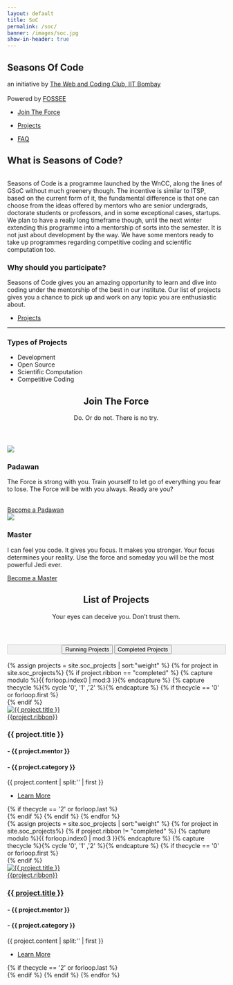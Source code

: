 ```yaml
---
layout: default
title: SoC
permalink: /soc/
banner: /images/soc.jpg
show-in-header: true
---
```


<head>
	<style>
    div.tab {
    float : center;
    align-content: :center;
    width: 100%;
    overflow: hidden;
    border: 1px solid #ccc;
    background-color: #f1f1f1;
}

/* Style the buttons inside the tab */
div.tab button {
    background-color: inherit;
    float: center;
    border: none;
    outline: none;
    cursor: pointer;
    padding: 14px 14%;	
    transition: 0.3s;
    font-size: 25px;
}

/* Change background color of buttons on hover */
div.tab button:hover {
    background-color: #ddd;
}

/* Create an active/current tablink class */
div.tab button.active {
    background-color: #ccc;
}


    .tabcontent {

    display: none;
    padding: 6px 12px;
    border: 1px solid #ccc;
    border-top: none;
}

</style>
</head>

<!-- Banner -->
<section id="banner" style="background-image:url({{ page.banner | prepend: site.baseurl }})">
    <div class="inner">
        <h2>Seasons Of Code</h2>
        <p> an initiative by <a href="https://stab-iitb.org/wncc">The Web and Coding Club, IIT Bombay</a><br/><br/>
        Powered by <a href="http://fossee.in/">FOSSEE</a></p>
        <ul class="actions">
            <li><a href="#one" class="button big special">Join The Force</a></li>
        </ul>
        <ul class="actions">
            <li><a href="#two" class="button big special">Projects</a></li>
        </ul>
        <ul class = "actions">
        	<li><a href = "faq" class="button big special">FAQ</a></li>
        </ul>
    </div>
</section>

<!-- Three -->
<section id="three" class="wrapper style1">
	<div class="container">
		<div class="row">
			<div class="8u">
				<section>
					<h2>What is Seasons of Code?</h2>
					<a href="#" class="image fit"><img src="{{ '/images/coding.jpg' | prepend: site.baseurl }}" alt="" /></a>
					<p>Seasons of Code is a programme launched by the WnCC, along the lines of GSoC without much greenery though. The incentive is similar to ITSP, based on the current form of it, the fundamental difference is that one can choose from the ideas offered by mentors who are senior undergrads, doctorate students or professors, and in some exceptional cases, startups. We plan to have a really long timeframe though, until the next winter extending this programme into a mentorship of sorts into the semester. It is not just about development by the way. We have some mentors ready to take up programmes regarding competitive coding and scientific computation too.
					</p>
				</section>
			</div>
			<div class="4u">
				<section>
					<h3>Why should you participate?</h3>
					<p>Seasons of Code gives you an amazing opportunity to learn and dive into coding under the mentorship of the best in our institute. Our list of projects gives you a chance to pick up and work on any topic you are enthusiastic about.</p>
					<ul class="actions">
						<li><a href="#two" class="button alt">Projects</a></li>
					</ul>
				</section>
				<hr />
				<section>
					<h3>Types of Projects</h3>
					<ul>
						<li>Development</li>
						<li>Open Source</li>
						<li>Scientific Computation</li>
						<li>Competitive Coding</li>
					</ul>
				</section>
			</div>
		</div>
	</div>
</section>	

<section id="one" class="wrapper style2">
	<header class="major">
		<h2>Join The Force</h2>
		<p>Do. Or do not. There is no try.</p>
	</header>
	<div class="container">
		<div class="row">
			<div class="6u">
				<section class="special box">
					<img class="icon major" src="{{ '/svg/light-siber-one.svg' | prepend: site.baseurl }}" />
					<h3>Padawan</h3>
					<p>The Force is strong with you. Train yourself to let go of everything you fear to lose. The Force will be with you always. Ready are you?</p><br>
					<a target = "_blank" href="https://docs.google.com/forms/d/e/1FAIpQLSc5ZqQvIgxVK-Tf-uWEKcyCg2BrDM0Iu4QVj5RzoP6Y5TZtNA/viewform" class="button big special">Become a Padawan</a>
				</section>
			</div>
			<div class="6u">
				<section class="special box">
					<img class="icon major" src="{{ '/svg/light-siber.svg' | prepend: site.baseurl }}" />
					<h3>Master</h3>
					<p>I can feel you code. It gives you focus. It makes you stronger. Your focus determines your reality. Use the force and someday you will be the most powerful Jedi ever.</p>
					<a target = "_blank" href="https://docs.google.com/forms/d/e/1FAIpQLSd57osi_wuufUt9caLo5q3QFXNzjXBhcuaKtj2RTK5OG5JFfw/viewform" class="button big special">Become a Master</a>
				</section>
			</div>
		</div>
	</div>
</section>
			
<!-- Two -->
<section id="two" class="wrapper style1">
	<header class="major">
		<h2>List of Projects</h2>
		<p>Your eyes can deceive you. Don’t trust them.</p>
	</header>

<div class="tab" style="text-align : center">
  <button class="tablinks" onclick="openType(event, 'running')" id="defaultOpen">Running Projects</button>
  <button class="tablinks" onclick="openType(event, 'completed')">Completed Projects</button>
</div>
<br/>

<div id="completed" class="tabcontent">
<div class="container">
		{% assign projects = site.soc_projects | sort:"weight"  %}
            {% for project in site.soc_projects%}
            {% if project.ribbon == "completed" %}
            {% capture modulo %}{{ forloop.index0 | mod:3 }}{% endcapture %}
            {% capture thecycle %}{% cycle '0', '1' ,'2' %}{% endcapture %}
            <!-- Creating a new row after every three elements -->
            {% if thecycle == '0' or forloop.first %}
            	<div class="row">
            {% endif %}
				<div class="4u">
					<section class="special">
						<a href="{{ project.url | prepend: site.baseurl }}" class="image fit">
                            <img src="{{ project.image | prepend: site.baseurl }}" alt="{{ project.title }}" />
                            <!-- {% if page.ribbon != '' %} -->
                            <div class = "ribbon {{project.ribbon}}"><span>{{project.ribbon}}</span></div>
                            <!-- {% endif %} -->
                        </a>
						<h3>{{ project.title }}</h3>
						<h4>- {{ project.mentor }}</h4>
						<h4>- {{ project.category }}</h4>
						<p>{{ project.content | split:'<!--break-->' | first }}</p>
						<ul class="actions">
							<li><a href="{{ project.url | prepend: site.baseurl}}" class="button alt">Learn More</a></li>
						</ul>
					</section>
				</div>
			{% if thecycle == '2' or forloop.last %}
    			</div>
			{% endif %}
			{% endif %}
            {% endfor %}
		<div style="text-align: center;">
		<!-- <a href="#" class="button big special">View All Projects</a> -->
		</div>
	</div>
</div>

<div id="running" class="tabcontent">
<div class="container">
		{% assign projects = site.soc_projects | sort:"weight"  %}
            {% for project in site.soc_projects%}
            {% if project.ribbon != "completed" %}
            {% capture modulo %}{{ forloop.index0 | mod:3 }}{% endcapture %}
            {% capture thecycle %}{% cycle '0', '1' ,'2' %}{% endcapture %}
            <!-- Creating a new row after every three elements -->
            {% if thecycle == '0' or forloop.first %}
            	<div class="row">
            {% endif %}
				<div class="4u">
					<section class="special">
						<a href="{{ project.url | prepend: site.baseurl }}" class="image fit">
                            <img src="{{ project.image | prepend: site.baseurl }}" alt="{{ project.title }}" />
                            <!-- {% if page.ribbon != '' %} -->
                            <div class = "ribbon {{project.ribbon}}"><span>{{project.ribbon}}</span></div>
                            <!-- {% endif %} -->
                        </a>
                        <a href="{{ project.url | prepend: site.baseurl }}" class="image fit">
						<h3>{{ project.title }}</h3>
						</a>
						<h4>- {{ project.mentor }}</h4>
						<h4>- {{ project.category }}</h4>
						<p>{{ project.content | split:'<!--break-->' | first }}</p>
						<ul class="actions">
							<li><a href="{{ project.url | prepend: site.baseurl}}" class="button alt">Learn More</a></li>
						</ul>
					</section>
				</div>
			{% if thecycle == '2' or forloop.last %}
    			</div>
			{% endif %}
			{% endif %}
            {% endfor %}
		<div style="text-align: center;">
		<!-- <a href="#" class="button big special">View All Projects</a> -->
		</div>
	</div>
</div>



<script>
function openType(evt, cityName) {
    var i, tabcontent, tablinks;
    tabcontent = document.getElementsByClassName("tabcontent");
    for (i = 0; i < tabcontent.length; i++) {
        tabcontent[i].style.display = "none";
    }
    tablinks = document.getElementsByClassName("tablinks");
    for (i = 0; i < tablinks.length; i++) {
        tablinks[i].className = tablinks[i].className.replace(" active", "");
    }
    document.getElementById(cityName).style.display = "block";
    evt.currentTarget.className += " active";
}

document.getElementById("defaultOpen").click();

</script>			
